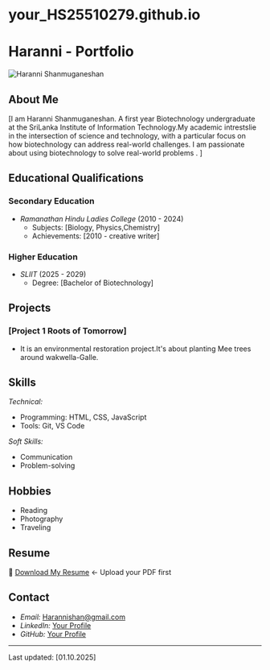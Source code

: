 # your_HS25510279.github.io
# Haranni - Portfolio

![Haranni Shanmuganeshan]( ) 

## About Me
[I am Haranni Shanmuganeshan. A first year Biotechnology undergraduate at the SriLanka Institute of Information Technology.My academic intrestslie in the intersection of science and technology, with a particular focus on how biotechnology can address real-world challenges. I am passionate about using biotechnology to solve real-world problems . ]

## Educational Qualifications
### Secondary Education
- *Ramanathan Hindu Ladies College* (2010 - 2024)
  - Subjects: [Biology, Physics,Chemistry]
  - Achievements: [2010 - creative writer]

### Higher Education
- *SLIIT* (2025 - 2029)
  - Degree: [Bachelor of Biotechnology]

## Projects
### [Project 1 Roots of Tomorrow]
- It is an environmental restoration project.It's about planting Mee trees around wakwella-Galle.

## Skills
*Technical:*
- Programming: HTML, CSS, JavaScript
- Tools: Git, VS Code

*Soft Skills:*
- Communication
- Problem-solving

## Hobbies
- Reading
- Photography
- Traveling

## Resume
📄 [Download My Resume](cv.pdf) ← Upload your PDF first

## Contact
- *Email:* Harannishan@gmail.com
- *LinkedIn:* [Your Profile](https://linkedin.com/in/yourprofile)
- *GitHub:* [Your Profile](https://github.com/yourusername)

---
Last updated: [01.10.2025]
